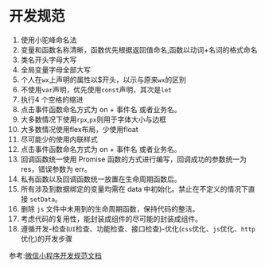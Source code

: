 # 开发规范

1. 使用小驼峰命名法
2. 变量和函数名称清晰，函数优先根据返回值命名,函数以动词+名词的格式命名
3. 类名开头字母大写
4. 全局变量字母全部大写
5. 个人在`wx`上声明的属性以$开头，以示与原来`wx`的区别
6. 不使用`var`声明，优先使用`const`声明，其次是`let`
7. 执行4 个空格的缩进
8. 点击事件函数命名方式为 on + 事件名 或者业务名。
9. 大多数情况下使用`rpx`,`px`则用于字体大小与边框
10. 大多数情况使用flex布局，少使用float
11. 尽可能少的使用内联样式
12. 点击事件函数命名方式为 on + 事件名 或者业务名。
13. 回调函数统一使用 Promise 函数的方式进行编写，回调成功的参数统一为 res，错误参数为 err。
14. 私有函数以及回调函数统一放置在生命周期函数后。
15. 所有涉及到数据绑定的变量均需在 data 中初始化。禁止在不定义的情况下直接 `setData`。
16. 删除 `js` 文件中未用到的生命周期函数，保持代码的整洁。
17. 考虑代码的复用性，能封装成组件的尽可能的封装成组件。
18. 遵循开发-检查(`UI`检查、功能检查、接口检查)-优化(`css`优化、`js`优化、`http`优化)的开发步骤

参考:[微信小程序开发规范文档](https://shimo.im/docs/eJWg56ioSvU0dnYO/read)


 